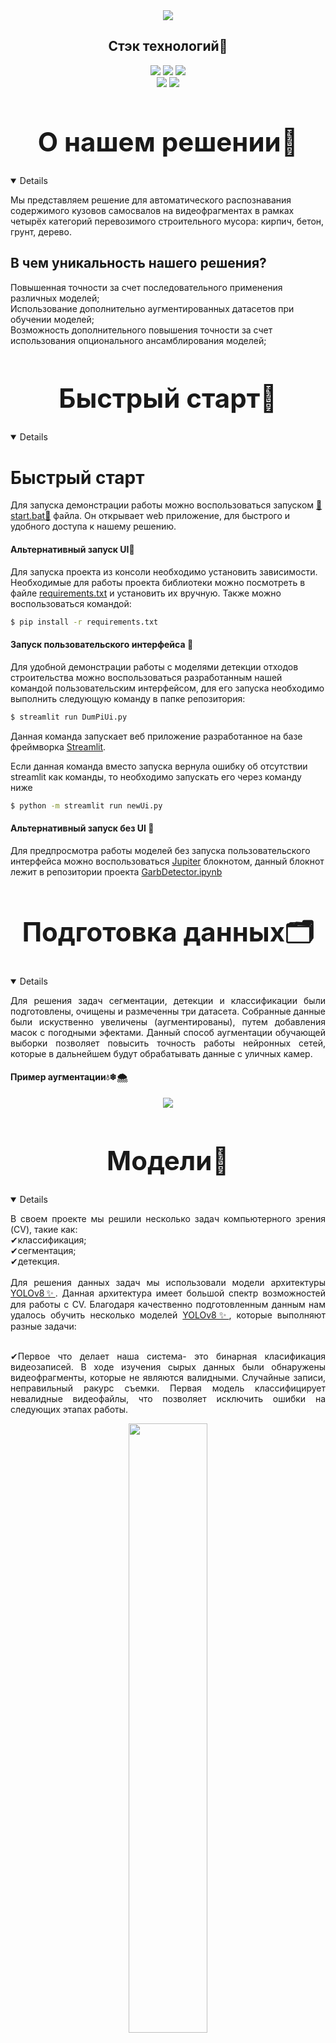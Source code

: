 
<div align="center">
  <img src="res/baner2.png" border="0" border-radius="50px 0 0 50px">
</div>

## <div align="center">Стэк технологий📑</div>
<div align="center">
  <a href="https://www.python.org/doc/"><img src="https://img.shields.io/badge/python-3670A0?style=for-the-badge&logo=python&logoColor=ffdd54"></a>
  <a href="https://pytorch.org/docs/stable/index.html"><img src="https://img.shields.io/badge/PyTorch-%23EE4C2C.svg?style=for-the-badge&logo=PyTorch&logoColor=white"></a>
  <a href="https://opencv.github.io/cvat/docs/"><img src="https://img.shields.io/badge/opencv-%23white.svg?style=for-the-badge&logo=opencv&logoColor=white"></a>
  <br>
  <a href="https://github.com/ultralytics/ultralytics/actions/workflows/ci.yaml"><img src="https://github.com/ultralytics/ultralytics/actions/workflows/ci.yaml/badge.svg"></a>
  <a href="https://docs.streamlit.io/"><img src="https://static.streamlit.io/badges/streamlit_badge_black_white.svg"></a>
</div>

## <div align="center"><h1>О нашем решении📝</h1></div>
<details open>
<p>Мы представляем решение для автоматического распознавания содержимого кузовов самосвалов на видеофрагментах в рамках четырёх категорий перевозимого строительного мусора: кирпич, бетон, грунт, дерево.</p>
<h2>В чем уникальность нашего решения?</h2>
<p>Повышенная точности за счет последовательного применения различных моделей;<br>
Использование дополнительно аугментированных датасетов при обучении моделей;<br>
Возможность дополнительного повышения точности за счет использования опционального ансамблирования моделей;</p>
</details>

## <div align="center"><h1>Быстрый старт🎢</h1></div>
<details open>
  
#### <h1>Быстрый старт</h1> 
<p>
Для запуска демонстрации работы можно воспользоваться запуском <a href="https://github.com/Purpurum/PiDumper/blob/main/start.bat">💎start.bat💎</a> файла. Он открывает web приложение, для быстрого и удобного доступа к нашему решению. 
</p>
  
#### Альтернативный запуск UI🤲
<p>
Для запуска проекта из консоли необходимо установить зависимости. Необходимые для работы проекта библиотеки можно посмотреть в файле <a href="https://github.com/Purpurum/PiDumper/blob/main/requirements.txt">requirements.txt</a> и установить их вручную. Также можно воспользоваться командой:
</p>
  
```bash
$ pip install -r requirements.txt
```

#### Запуск пользовательского интерфейса 🙌
<p>
  Для удобной демонстрации работы с моделями детекции отходов строительства можно воспользоваться разработанным нашей командой пользовательским интерфейсом, для его запуска необходимо выполнить следующую команду в папке репозитория: 
</p>
  
```bash
$ streamlit run DumPiUi.py
```
<p>
  Данная команда запускает веб приложение разработанное на базе фреймворка <a href="https://streamlit.io/">Streamlit</a>. 
</p>  

<p>
Если данная команда вместо запуска вернула ошибку об отсутствии streamlit как команды, то необходимо запускать его через команду ниже
</p>

```bash
$ python -m streamlit run newUi.py
```

#### Альтернативный запуск без UI 👏
<p>
  Для предпросмотра работы моделей без запуска пользовательского интерфейса можно воспользоваться <a href="https://jupyter.org/">Jupiter</a> блокнотом, данный блокнот лежит в репозитории проекта <a href="https://github.com/Purpurum/PiDumper/blob/main/GarbDetector.ipynb">GarbDetector.ipynb</a> 
</p> 
</details>

## <div align="center"><h1>Подготовка данных🗂</h1></div>
<details open>
<p align=justify>
  Для решения задач сегментации, детекции и классификации были подготовлены, очищены и размеченны три датасета. Собранные данные были искуственно увеличены (аугментированы), путем добавления масок с погодными эфектами. Данный способ аугментации обучающей выборки позволяет повысить точность работы нейронных сетей, которые в дальнейшем будут обрабатывать данные с уличных камер.</p>

  #### Пример аугментации💧❄🌨
<div align="center">
  <img src="res/ayg.png"/>
</div>

</details>

## <div align="center"><h1>Модели🧱</h1></div>
<details open>
<p align=justify>
  В своем проекте мы решили несколько задач компьютерного зрения (CV), такие как:<br>
  ✔классификация;<br>
  ✔cегментация;<br>
  ✔детекция.<br><br>
  Для решения данных задач мы использовали модели архитектуры <a href="https://github.com/ultralytics/ultralytics/actions/workflows/ci.yaml">YOLOv8✨</a>. Данная архитектура имеет большой спектр возможностей для работы с CV. Благодаря качественно подготовленным данным нам удалось обучить несколько моделей <a href="https://github.com/ultralytics/ultralytics/actions/workflows/ci.yaml">YOLOv8✨</a>, которые выполняют разные задачи:<br><br>
</p>
<p align=justify>
  ✔Первое что делает наша система- это бинарная класификация видеозаписей. В ходе изучения сырых данных были обнаружены видеофрагменты, которые не являются валидными. Случайные записи, неправильный ракурс съемки. Первая модель классифицирует невалидные видеофайлы, что позволяет исключить ошибки на следующих этапах работы.<br>
</p>
<div align="center">
  <img src="res/valid_invalid.png" width="50%"/>
</div><br>
<p align=justify>
  ✔Вторая модель также является классификатором. Она, в свою очередь, занимается классификацией фреймов видеозаписи. Изучая данные, мы обнаружили некоторые пробелы в установленных временных рамках, и пришли к единому мнению что их необходимо обнаруживать и удалять на ранних этапах. Под пробелами подразумеваются фреймы видеозаписи на которых нет самосвалов. В результате своей работы вторая модель возвращает только те фреймы, на которых была обноружена взвешиваемая техника и видно содержимое кузова. Это позволило уменьшить количество данных, которые в дальнейшем будут использованы другими моделями, и предотвратить вероятность случайной детекции в дальнейшем.<br><br>
</p>
<div align="center">
  <img src="res/fullempty.png" width="50%"/>
</div><br>
<p align=justify>
✔Третья и четвертая модели выполняют схожие задачи, но разными способами. Это одна из ключевых идей, связанная с опциональностью нашего решения. Мы обучили две модели, одна сегментирует область содержимого кузова и передаёт дальше, другая делает тоже самое детектором объектов. Благодаря данной дифференциации мы сможем дать кейсодержателю вариативность в настройке системы, так как оба варианта хороши❕❕❕ Сегментация имеет относительно низкую скорость обработки видеоданных, но дальнейшая классификация на таких данных работает немного точнее, в свою очередь детектор имеет наиболее высокую скорость обработки, но жертвует малым процентом качества на следующем этапе. В разработанном нами интерфейсе предусмотрена функция переключения между подходами.<br><br>
</p>
<div align="center">
  <img src="res/seg_detect.png" width="50%"/>
</div><br>
<p align=justify>
✔Пятая "модель" это ансамбль из классификаторов, которые обучены на разных данных (кропах, сегментах, кропах-сегментах). Финальный результат классификации видео вычисляется голосованием этих моделей. Ансамбль с голосованием позволили нам поднять точность предсказаний нашего решения.<br><br>
</p>
<div align="center">
  <img src="res/crop_seg_detect.png" width="50%"/>
</div><br>   
</p>
</details>

<div align="center">
  
  #### Схема-пайплайн работы системы
  <img src="res/sxema.png" width="50%"/>
</div>

## <div align="center"><h1>Результат работы моделей🔮</h1></div>
<p align=justify>
  В разработанном приложении есть возможность детекции на одном видео (mp4, mkv) или загрузкой архива с видеофайлами (zip). Результатом работы алгоритма является классификация видеофрагментов. Примеры работы приложения на разных типах данных:
</p>

<div align="center">
  <img src=""/></a>
</div>

